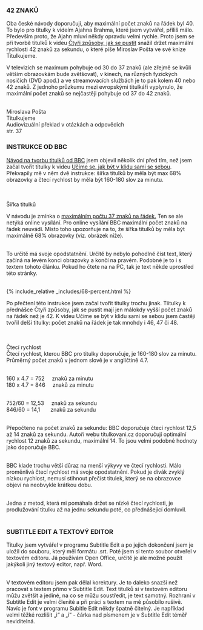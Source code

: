 ### 42 ZNAKŮ

Oba české návody doporučují, aby maximální počet znaků na řádek byl 40. To bylo pro titulky k videím Ajahna Brahma, které jsem vytvářel, příliš málo. Především proto, že Ajahn mluví někdy opravdu velmi rychle. Proto jsem se při tvorbě titulků k videu [Čtyři způsoby, jak se pustit](https://www.youtube.com/watch?v=pkH7Qick84E) snažil držet maximální rychlosti 42 znaků za sekundu, o které píše Miroslav Pošta ve své knize Titulkujeme.

<div class="citace">
V televizích se maximum pohybuje od 30 do 37 znaků (ale zřejmě se kvůli větším obrazovkám bude zvětšovat),  v kinech, na různých fyzických nosičích (DVD apod.) a ve streamovacích službách je to pak kolem 40 nebo 42 znaků. Z jednoho průzkumu mezi evropskými titulkáři vyplynulo, že maximální počet znaků se nejčastěji pohybuje od 37 do 42 znaků. <br><br>

Miroslava Pošta<br>
Titulkujeme<br>
Audiovizuální překlad v otázkách a odpovědích<br>
str. 37

</div>

### INSTRUKCE OD BBC

[Návod na tvorbu titulků od BBC](https://bbc.github.io/subtitle-guidelines/) jsem objevil několik dní před tím, než jsem začal tvořit titulky k videu [Učíme se, jak být v klidu sami se sebou](https://www.youtube.com/watch?v=VCR0GOzAKoE&t=3s). Překvapily mě v něm dvě instrukce: šířka titulků by měla být max 68% obrazovky a čtecí rychlost by měla být 160-180 slov za minutu. <br><br><br>

<div class="underline">Šířka titulků</div>

V návodu je zmínka o [maximálním počtu 37 znaků na řádek.](https://bbc.github.io/subtitle-guidelines/#Line-length) Ten se ale netýká online vysílání. Pro online vysílání BBC maximální počet znaků na řádek neuvádí. Místo toho upozorňuje na to, že šířka titulků by měla být maximálně 68% obrazovky (viz. obrázek níže).<br><br>

To určitě má svoje opodstatnění. Určitě by nebylo pohodlné číst text, který začíná na levém konci obrazovky a končí na pravém. Podobné je to i s textem tohoto článku. Pokud ho čtete na na PC, tak je text někde uprostřed této stránky. <br><br>

{% include_relative _includes/68-percent.html %}

Po přečtení této instrukce jsem začal tvořit titulky trochu jinak. Tiitulky k přednášce Čtyři způsoby, jak se pustit mají jen málokdy vyšší počet znaků na řádek než je 42. K videu Učíme se být v klidu sami se sebou jsem častěji tvořil delší titulky: počet znaků na řádek je tak mnohdy i 46, 47 či 48.
<br><br><br>

<div class="underline">Čtecí rychlost</div>
Čtecí rychlost, kterou BBC pro titulky doporučuje, je 160-180 slov za minutu. Průměrný počet znaků v jednom slově je v angličtině 4.7. <br><br>

160 x 4.7 = 752 &nbsp; &nbsp; <span> </span> znaků za minutu<br>
180 x 4.7 = 846 &nbsp; &nbsp; znaků za minutu<br><br>

752/60 = 12,53 &nbsp; &nbsp; znaků za sekundu<br>
846/60 = 14,1 &nbsp; &nbsp; &nbsp; znaků za sekundu<br><br>

Přepočteno na počet znaků za sekundu: BBC doporučuje čtecí rychlost 12,5 až 14 znaků za sekundu. Autoři webu titulkovani.cz doporučují optimální rychlost 12 znaků za sekundu, maximální 14. To jsou velmi podobné hodnoty jako doporučuje BBC. <br><br>

BBC klade trochu větší důraz na menší výkyvy ve čtecí rychlosti. Málo proměnlivá čtecí rychlost má svoje opodstatnění. Pokud je divák zvyklý nízkou rychlost, nemusí stihnout přečíst titulek, který se na obrazovce objeví na neobvykle krátkou dobu. <br><br>

Jedna z metod, která mi pomáhala držet se nízké čtecí rychlosti, je prodlužování titulku až na jednu sekundu poté, co přednášející domluvil. <br><br>

### SUBTITLE EDIT A TEXTOVÝ EDITOR

Titulky jsem vytvářel v programu Subtitle Edit a po jejich dokončení jsem je uložil do souboru, který měl formátu .srt. Poté jsem si tento soubor otveřel v textovém editoru. Já používám Open Office, určitě je ale možné použít jakýkoli jiný textový editor, např. Word.<br><br>

V textovém editoru jsem pak dělal korektury. Je to daleko snazší než pracovat s textem přímo v Subtitle Edit. Text titulků si v textovém editoru můžu zvětšit a jediné, na co se můžu soustředit, je text samotný. Rozhraní v Subtitle Edit je velmi členité a při práci s textem na mě působilo rušivě. Navíc je font v programu Subitle Edit někdy špatně čitelný. Je například velmi těžké rozlišit „i“ a „í“ - čárka nad písmenem je v Subtitle Edit téměř neviditelná.
